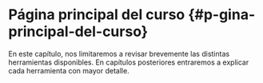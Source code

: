 # Página principal del curso {#p-gina-principal-del-curso}

En este capítulo, nos limitaremos a revisar brevemente las distintas herramientas disponibles. En capítulos posteriores entraremos a explicar cada herramienta con mayor detalle.